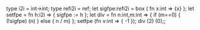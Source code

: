 type i2i = int->int;
type refi2i = ref<i2i>;
let sigfpe:refi2i = box ( fn x:int => {x} );
let setfpe = fn h:i2i => { sigfpe := h };
let div = fn n:int,m:int => {
      if (m==0) { (!sigfpe) (n) }
        else { n / m}
};
setfpe (fn v:int => { -1 });
div (2) (0);;
